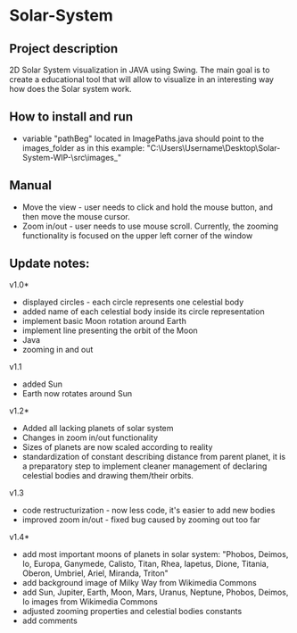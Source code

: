 # Solar-System


## Project description
2D Solar System visualization in JAVA using Swing. The main goal is to create a educational tool that will allow to visualize in an interesting way how does the Solar system work.


## How to install and run
- variable "pathBeg" located in ImagePaths.java should point to the images_folder as in this example: "C:\\Users\\Username\\Desktop\\Solar-System-WIP-\\src\\images_"

## Manual
- Move the view - user needs to click and hold the mouse button, and then move the mouse cursor.
 - Zoom in/out - user needs to use mouse scroll. Currently, the zooming functionality is focused on the upper left corner of the window

## Update notes:

v1.0*

- displayed circles - each circle represents one celestial body
- added name of each celestial body inside its circle representation
- implement basic Moon rotation around Earth
- implement line presenting the orbit of the Moon
- Java
- zooming in and out

v1.1
- added Sun
- Earth now rotates around Sun

v1.2*
- Added all lacking planets of solar system
- Changes in zoom in/out functionality
- Sizes of planets are now scaled according to reality
- standardization of constant describing distance from parent planet,
it is a preparatory step to implement cleaner management of declaring
celestial bodies and drawing them/their orbits.

v1.3
- code restructurization - now less code, it's easier to add new bodies
- improved zoom in/out - fixed bug caused by zooming out too far

v1.4*
- add most important moons of planets in solar system: "Phobos, Deimos, Io, Europa, Ganymede, Calisto, Titan, Rhea, Iapetus, Dione, Titania, Oberon, Umbriel, Ariel, Miranda, Triton"
- add background image of Milky Way from Wikimedia Commons
- add Sun, Jupiter, Earth, Moon, Mars, Uranus, Neptune, Phobos, Deimos, Io images from Wikimedia Commons
- adjusted zooming properties and celestial bodies constants
- add comments
